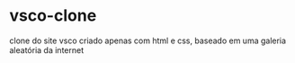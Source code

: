 # vsco-clone
clone do site vsco criado apenas com html e css, baseado em uma galeria aleatória da internet
